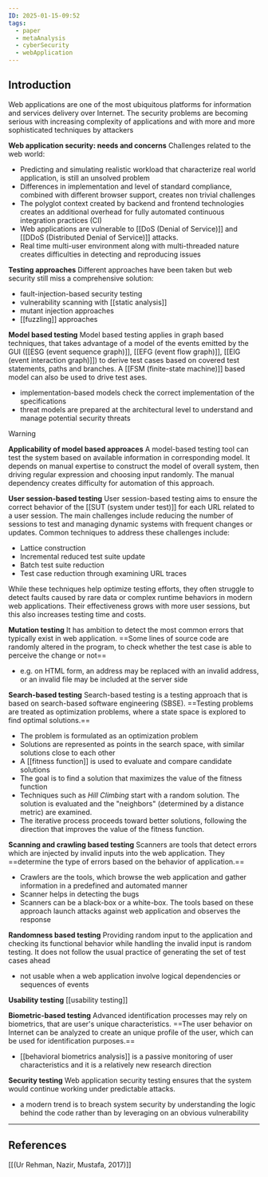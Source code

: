 ```yaml
---
ID: 2025-01-15-09:52
tags:
  - paper
  - metaAnalysis
  - cyberSecurity
  - webApplication
---
```

## Introduction

Web applications are one of the most ubiquitous platforms for information and services delivery over Internet. The security problems are becoming serious with increasing complexity of applications and with more and more sophisticated techniques by attackers

**Web application security: needs and concerns**
Challenges related to the web world:
- Predicting and simulating realistic workload that characterize real world application, is still an unsolved problem
- Differences in implementation and level of standard compliance, combined with different browser support, creates non trivial challenges
- The polyglot context created by backend and frontend technologies creates an additional overhead for fully automated continuous integration practices (CI)
- Web applications are vulnerable to [[DoS (Denial of Service)]] and [[DDoS (Distributed Denial of Service)]] attacks.
- Real time multi-user environment along with multi-threaded nature creates difficulties in detecting and reproducing issues

**Testing approaches**
Different approaches have been taken but web security still miss a comprehensive solution:
- fault-injection-based security testing
- vulnerability scanning with [[static analysis]]
- mutant injection approaches
- [[fuzzling]] approaches

**Model based testing**
Model based testing applies in graph based techniques, that takes advantage of a model of the events emitted by the GUI ([[ESG (event sequence graph)]], [[EFG (event flow graph)]], [[EIG (event interaction graph)]]) to derive test cases based on covered test statements, paths and branches. A [[FSM (finite-state machine)]] based model can also be used to drive test ases.
- implementation-based models check the correct implementation of the specifications
- threat models are prepared at the architectural level to understand and manage potential security threats

> [!WARNING]
> **Applicability of model based approaces**
> A model-based testing tool can test the system based on available information in corresponding model. It depends on manual expertise to construct the model of overall system, then driving regular expression and choosing input randomly. The manual dependency creates difficulty for automation of this approach.

**User session-based testing**
User session-based testing aims to ensure the correct behavior of the [[SUT (system under test)]] for each URL related to a user session. The main challenges include reducing the number of sessions to test and managing dynamic systems with frequent changes or updates. Common techniques to address these challenges include:
- Lattice construction
- Incremental reduced test suite update
- Batch test suite reduction
- Test case reduction through examining URL traces

While these techniques help optimize testing efforts, they often struggle to detect faults caused by rare data or complex runtime behaviors in modern web applications. Their effectiveness grows with more user sessions, but this also increases testing time and costs.

**Mutation testing**
It has ambition to detect the most common errors that typically exist in web application. ==Some lines of source code are randomly altered in the program, to check whether the test case is able to perceive the change or not==
- e.g. on HTML form, an address may be replaced with an invalid address, or an invalid file may be included at the server side

**Search-based testing**
Search-based testing is a testing approach that is based on search-based software engineering (SBSE). ==Testing problems are treated as optimization problems, where a state space is explored to find optimal solutions.==
- The problem is formulated as an optimization problem
- Solutions are represented as points in the search space, with similar solutions close to each other
- A [[fitness function]] is used to evaluate and compare candidate solutions
- The goal is to find a solution that maximizes the value of the fitness function
- Techniques such as *Hill Climbing* start with a random solution. The solution is evaluated and the "neighbors" (determined by a distance metric) are examined.
- The iterative process proceeds toward better solutions, following the direction that improves the value of the fitness function.

**Scanning and crawling based testing**
Scanners are tools that detect errors which are injected by invalid inputs into the web application. They ==determine the type of errors based on the behavior of application.==
- Crawlers are the tools, which browse the web application and gather information in a predefined and automated manner
- Scanner helps in detecting the bugs
- Scanners can be a black-box or a white-box. The tools based on these approach launch attacks against web application and observes the response

**Randomness based testing**
Providing random input to the application and checking its functional behavior while
handling the invalid input is random testing. It does not follow the usual practice of generating the set of test cases ahead
- not usable when a web application involve logical dependencies or sequences of events

**Usability testing**
[[usability testing]]

**Biometric-based testing**
Advanced identification processes may rely on biometrics, that are user's unique characteristics. ==The user behavior on Internet can be analyzed to create an unique profile of the user, which can be used for identification purposes.==
- [[behavioral biometrics analysis]] is a passive monitoring of user characteristics and it is a relatively new research direction

**Security testing**
Web application security testing ensures that the system would continue working under predictable attacks.
- a modern trend is to breach system security by understanding the logic behind the code rather than by leveraging on an obvious vulnerability

---
## References
[[(Ur Rehman, Nazir, Mustafa, 2017)]]